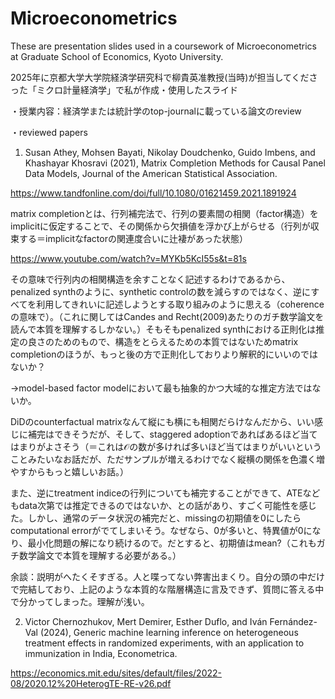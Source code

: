 # Microeconometrics
These are presentation slides used in a coursework of Microeconometrics at Graduate School of Economics, Kyoto University.

2025年に京都大学大学院経済学研究科で柳貴英准教授(当時)が担当してくださった「ミクロ計量経済学」で私が作成・使用したスライド

・授業内容：経済学または統計学のtop-journalに載っている論文のreview

・reviewed papers

1. Susan Athey, Mohsen Bayati, Nikolay Doudchenko, Guido Imbens, and
 Khashayar Khosravi (2021), Matrix Completion Methods for Causal Panel Data
 Models, Journal of the American Statistical Association.

https://www.tandfonline.com/doi/full/10.1080/01621459.2021.1891924

matrix completionとは、行列補完法で、行列の要素間の相関（factor構造）をimplicitに仮定することで、その関係から欠損値を浮かび上がらせる（行列が収束する＝implicitなfactorの関連度合いに辻褄があった状態）

https://www.youtube.com/watch?v=MYKb5KcI55s&t=81s

その意味で行列内の相関構造を余すことなく記述するわけであるから、penalized synthのように、synthetic controlの数を減らすのではなく、逆にすべてを利用してきれいに記述しようとする取り組みのように思える（coherenceの意味で）。（これに関してはCandes and Recht(2009)あたりのガチ数学論文を読んで本質を理解するしかない。）そもそもpenalized synthにおける正則化は推定の良さのためのもので、構造をとらえるための本質ではないためmatrix completionのほうが、もっと後の方で正則化しておりより解釈的にいいのではないか？

→model-based factor modelにおいて最も抽象的かつ大域的な推定方法ではないか。

DiDのcounterfactual matrixなんて縦にも横にも相関だらけなんだから、いい感じに補完はできそうだが、そして、staggered adoptionであればあるほど当てはまりがよさそう（＝これは$\mathcal{O}$の数が多ければ多いほど当てはまりがいいということみたいなお話だが、ただサンプルが増えるわけでなく縦横の関係を色濃く増やすからもっと嬉しいお話。）

また、逆にtreatment indiceの行列についても補完することができて、ATEなどもdata次第では推定できるのではないか、との話があり、すごく可能性を感じた。しかし、通常のデータ状況の補完だと、missingの初期値を0にしたらcomputational errorがでてしまいそう。なぜなら、0が多いと、特異値が0になり、最小化問題の解になり続けるので。だとすると、初期値はmean?（これもガチ数学論文で本質を理解する必要がある。）

余談：説明がへたくそすぎる。人と喋ってない弊害出まくり。自分の頭の中だけで完結しており、上記のような本質的な階層構造に言及できず、質問に答える中で分かってしまった。理解が浅い。

2. Victor Chernozhukov, Mert Demirer, Esther Duflo, and Iván Fernández-Val (2024), Generic machine learning inference on heterogeneous treatment effects in randomized experiments, with an application to immunization in India, Econometrica.

https://economics.mit.edu/sites/default/files/2022-08/2020.12%20HeterogTE-RE-v26.pdf
